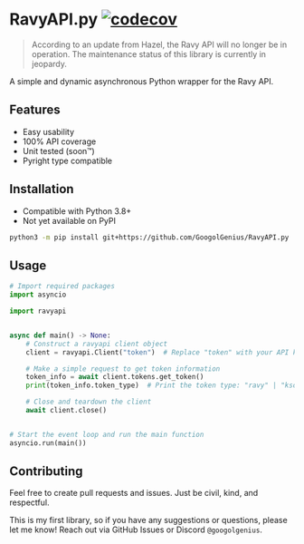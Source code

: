 # RavyAPI.py [![codecov](https://codecov.io/github/GoogolGenius/RavyAPI.py/graph/badge.svg?token=KOQWEG60MZ)](https://codecov.io/github/GoogolGenius/RavyAPI.py)

> According to an update from Hazel, the Ravy API will no longer be in operation. The maintenance status of this library is currently in jeopardy.

A simple and dynamic asynchronous Python wrapper for the Ravy API.

## Features

- Easy usability
- 100% API coverage
- Unit tested (soon™️)
- Pyright type compatible

## Installation

- Compatible with Python 3.8+
- Not yet available on PyPI

```bash
python3 -m pip install git+https://github.com/GoogolGenius/RavyAPI.py
```

## Usage

```python
# Import required packages
import asyncio

import ravyapi


async def main() -> None:
    # Construct a ravyapi client object
    client = ravyapi.Client("token")  # Replace "token" with your API key

    # Make a simple request to get token information
    token_info = await client.tokens.get_token()
    print(token_info.token_type)  # Print the token type: "ravy" | "ksoft"

    # Close and teardown the client
    await client.close()


# Start the event loop and run the main function
asyncio.run(main())
```

## Contributing

Feel free to create pull requests and issues. Just be civil, kind, and respectful.

This is my first library, so if you have any suggestions or questions, please let me know! Reach out via GitHub Issues or Discord `@googolgenius`.
